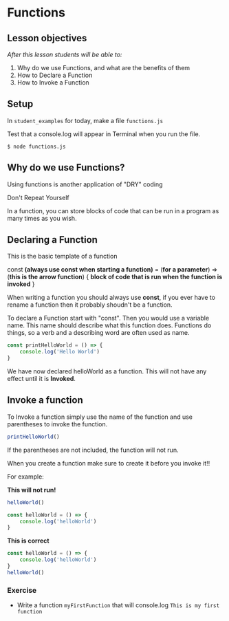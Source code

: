 # Functions

## Lesson objectives

_After this lesson students will be able to:_

1. Why do we use Functions, and what are the benefits of them
1. How to Declare a Function
1. How to Invoke a Function


## Setup

In `student_examples` for today, make a file `functions.js`

Test that a console.log will appear in Terminal when you run the file.


```
$ node functions.js
```



## Why do we use Functions?

Using functions is another application of "DRY" coding

Don't Repeat Yourself

In a function, you can store blocks of code that can be run in a program as many times as you wish.


## Declaring a Function

This is the basic template of a function

const **(always use const when starting a function)** <function name> = (**for a parameter**) => (**this is the arrow function**) {
	**block of code that is run when the function is invoked**
}

When writing a function you should always use **const**, if you ever have to rename a function then it probably shoudn't be a function.

To declare a Function start with "const". Then you would use a variable name. This name should describe what this function does. Functions do things, so a verb and a describing word are often used as name.

```javascript
const printHelloWorld = () => {
	console.log('Hello World')
}
```

We have now declared helloWorld as a function. This will not have any effect until it is **Invoked**.


## Invoke a function

To Invoke a function simply use the name of the function and use parentheses to invoke the function.

```javascript
printHelloWorld()
```

If the parentheses are not included, the function will not run.

When you create a function make sure to create it before you invoke it!!

For example:


**This will not run!**

```javascript
helloWorld()

const helloWorld = () => {
	console.log('helloWorld')
}
```

**This is correct**

```javascript
const helloWorld = () => {
	console.log('helloWorld')
}
helloWorld()

```


### Exercise

* Write a function `myFirstFunction` that will console.log `This is my first function`

